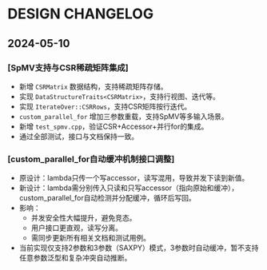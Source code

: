 # DESIGN CHANGELOG

## 2024-05-10

### [SpMV支持与CSR稀疏矩阵集成]
- 新增 `CSRMatrix` 数据结构，支持稀疏矩阵存储。
- 实现 `DataStructureTraits<CSRMatrix>`，支持行视图、迭代等。
- 实现 `IterateOver::CSRRows`，支持CSR矩阵按行迭代。
- `custom_parallel_for` 增加三参数重载，支持SpMV等多输入场景。
- 新增 `test_spmv.cpp`，验证CSR+Accessor+并行for的集成。
- 通过全部测试，接口与文档保持一致。

### [custom_parallel_for自动缓冲机制接口调整]
- 原设计：lambda只传一个写accessor，读写混用，导致并发下读到新值。
- 新设计：lambda需分别传入只读和只写accessor（指向原始和缓冲），custom_parallel_for自动检测并分配缓冲，循环后写回。
- 影响：
  * 并发安全性大幅提升，避免竞态。
  * 用户接口更直观，读写分离。
  * 需同步更新所有相关文档和测试用例。
- 当前实现仅支持2参数和3参数（SAXPY）模式，3参数时自动缓冲，暂不支持任意参数泛型和复杂冲突自动推断。 